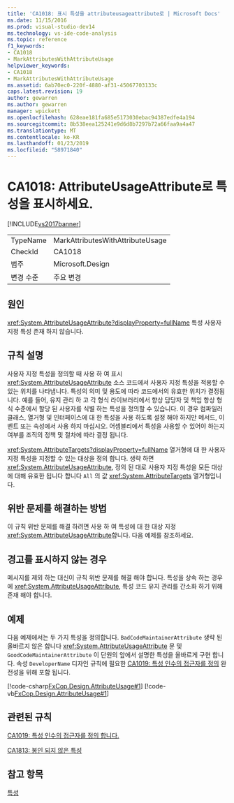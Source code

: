 ```yaml
---
title: 'CA1018: 표시 특성을 attributeusageattribute로 | Microsoft Docs'
ms.date: 11/15/2016
ms.prod: visual-studio-dev14
ms.technology: vs-ide-code-analysis
ms.topic: reference
f1_keywords:
- CA1018
- MarkAttributesWithAttributeUsage
helpviewer_keywords:
- CA1018
- MarkAttributesWithAttributeUsage
ms.assetid: 6ab70ec0-220f-4880-af31-45067703133c
caps.latest.revision: 19
author: gewarren
ms.author: gewarren
manager: wpickett
ms.openlocfilehash: 628eae181fa685e5173030ebac94387edfe4a194
ms.sourcegitcommit: 8b538eea125241e9d6d8b7297b72a66faa9a4a47
ms.translationtype: MT
ms.contentlocale: ko-KR
ms.lasthandoff: 01/23/2019
ms.locfileid: "58971840"
---
```

# <a name="ca1018-mark-attributes-with-attributeusageattribute"></a>CA1018: AttributeUsageAttribute로 특성을 표시하세요.
[!INCLUDE[vs2017banner](../includes/vs2017banner.md)]

|||
|-|-|
|TypeName|MarkAttributesWithAttributeUsage|
|CheckId|CA1018|
|범주|Microsoft.Design|
|변경 수준|주요 변경|

## <a name="cause"></a>원인
 <xref:System.AttributeUsageAttribute?displayProperty=fullName> 특성 사용자 지정 특성 존재 하지 않습니다.

## <a name="rule-description"></a>규칙 설명
 사용자 지정 특성을 정의할 때 사용 하 여 표시 <xref:System.AttributeUsageAttribute> 소스 코드에서 사용자 지정 특성을 적용할 수 있는 위치를 나타냅니다. 특성의 의미 및 용도에 따라 코드에서의 유효한 위치가 결정됩니다. 예를 들어, 유지 관리 하 고 각 형식 라이브러리에서 향상 담당자 및 책임 항상 형식 수준에서 할당 된 사용자를 식별 하는 특성을 정의할 수 있습니다. 이 경우 컴파일러 클래스, 열거형 및 인터페이스에 대 한 특성을 사용 하도록 설정 해야 하지만 메서드, 이벤트 또는 속성에서 사용 하지 마십시오. 어셈블리에서 특성을 사용할 수 있어야 하는지 여부를 조직의 정책 및 절차에 따라 결정 됩니다.

 <xref:System.AttributeTargets?displayProperty=fullName> 열거형에 대 한 사용자 지정 특성을 지정할 수 있는 대상을 정의 합니다. 생략 하면 <xref:System.AttributeUsageAttribute>, 정의 된 대로 사용자 지정 특성을 모든 대상에 대해 유효한 됩니다 합니다 `All` 의 값 <xref:System.AttributeTargets> 열거형입니다.

## <a name="how-to-fix-violations"></a>위반 문제를 해결하는 방법
 이 규칙 위반 문제를 해결 하려면 사용 하 여 특성에 대 한 대상 지정 <xref:System.AttributeUsageAttribute>합니다. 다음 예제를 참조하세요.

## <a name="when-to-suppress-warnings"></a>경고를 표시하지 않는 경우
 메시지를 제외 하는 대신이 규칙 위반 문제를 해결 해야 합니다. 특성을 상속 하는 경우에 <xref:System.AttributeUsageAttribute>, 특성 코드 유지 관리를 간소화 하기 위해 존재 해야 합니다.

## <a name="example"></a>예제
 다음 예제에서는 두 가지 특성을 정의합니다. `BadCodeMaintainerAttribute` 생략 된 올바르지 않은 합니다 <xref:System.AttributeUsageAttribute> 문 및 `GoodCodeMaintainerAttribute` 이 단원의 앞에서 설명한 특성을 올바르게 구현 합니다. 속성 `DeveloperName` 디자인 규칙에 필요한 [CA1019: 특성 인수의 접근자를 정의](../code-quality/ca1019-define-accessors-for-attribute-arguments.md) 완전성을 위해 포함 됩니다.

 [!code-csharp[FxCop.Design.AttributeUsage#1](../snippets/csharp/VS_Snippets_CodeAnalysis/FxCop.Design.AttributeUsage/cs/FxCop.Design.AttributeUsage.cs#1)]
 [!code-vb[FxCop.Design.AttributeUsage#1](../snippets/visualbasic/VS_Snippets_CodeAnalysis/FxCop.Design.AttributeUsage/vb/FxCop.Design.AttributeUsage.vb#1)]

## <a name="related-rules"></a>관련된 규칙
 [CA1019: 특성 인수의 접근자를 정의 합니다.](../code-quality/ca1019-define-accessors-for-attribute-arguments.md)

 [CA1813: 봉인 되지 않은 특성](../code-quality/ca1813-avoid-unsealed-attributes.md)

## <a name="see-also"></a>참고 항목
 [특성](http://msdn.microsoft.com/library/ee0038ef-b247-4747-a650-3c5c5cd58d8b)
